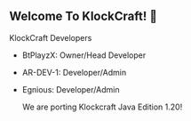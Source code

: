 ## Welcome To KlockCraft! 👋
KlockCraft Developers
- BtPlayzX: Owner/Head Developer
- AR-DEV-1: Developer/Admin
- Egnious: Developer/Admin
  
  We are porting Klockcraft Java Edition 1.20!
